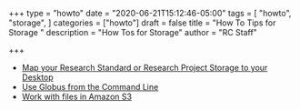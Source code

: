 +++
type = "howto"
date = "2020-06-21T15:12:46-05:00"
tags = [
  "howto",
  "storage",
]
categories = ["howto"]
draft = false
title = "How To Tips for Storage "
description = "How Tos for Storage"
author = "RC Staff"

+++

* [Map your Research Standard or Research Project Storage to your Desktop](/userinfo/howtos/storage/drive-mapping)
* [Use Globus from the Command Line](/userinfo/howtos/storage/globus-cli)
* [Work with files in Amazon S3](/userinfo/howtos/storage/aws-s3)
